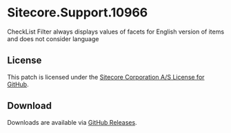 # Sitecore.Support.10966
CheckList Filter always displays values of facets for English version of items and does not consider language

## License  
This patch is licensed under the [Sitecore Corporation A/S License for GitHub](https://github.com/sitecoresupport/Sitecore.Support.10966/blob/master/LICENSE).  

## Download  
Downloads are available via [GitHub Releases](https://github.com/sitecoresupport/Sitecore.Support.10966/releases).  

